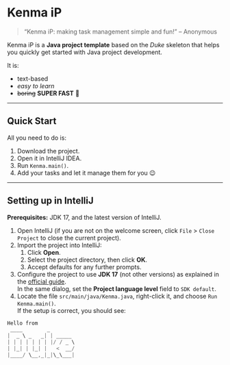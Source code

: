 # Kenma iP

> “Kenma iP: making task management simple and fun!” – Anonymous  

Kenma iP is a **Java project template** based on the _Duke_ skeleton that helps you quickly get started with Java project development.  

It is:  
- text-based  
- *easy to learn*  
- ~~boring~~ **SUPER FAST** 🚀  

---

## Quick Start

All you need to do is:  
1. Download the project.  
2. Open it in IntelliJ IDEA.  
3. Run `Kenma.main()`.  
4. Add your tasks and let it manage them for you 😉  

---

## Setting up in IntelliJ

**Prerequisites:** JDK 17, and the latest version of IntelliJ.  

1. Open IntelliJ (if you are not on the welcome screen, click `File` > `Close Project` to close the current project).  
2. Import the project into IntelliJ:  
   1. Click **Open**.  
   2. Select the project directory, then click **OK**.  
   3. Accept defaults for any further prompts.  
3. Configure the project to use **JDK 17** (not other versions) as explained in the [official guide](https://www.jetbrains.com/help/idea/sdk.html#set-up-jdk).  
   In the same dialog, set the **Project language level** field to `SDK default`.  
4. Locate the file `src/main/java/Kenma.java`, right-click it, and choose `Run Kenma.main()`.  
   If the setup is correct, you should see:  

```java
Hello from
 ____        _        
|  _ \ _   _| | _____ 
| | | | | | | |/ / _ \
| |_| | |_| |   <  __/
|____/ \__,_|_|\_\___|
